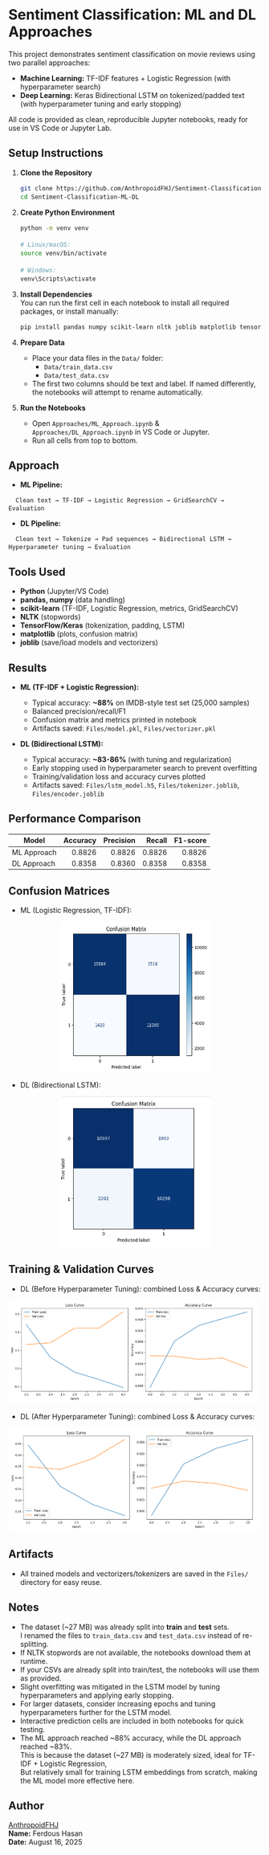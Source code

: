 # Sentiment Classification: ML and DL Approaches

This project demonstrates sentiment classification on movie reviews using two parallel approaches:
- **Machine Learning:** TF-IDF features + Logistic Regression (with hyperparameter search)
- **Deep Learning:** Keras Bidirectional LSTM on tokenized/padded text (with hyperparameter tuning and early stopping)

All code is provided as clean, reproducible Jupyter notebooks, ready for use in VS Code or Jupyter Lab.

## Setup Instructions

1. **Clone the Repository**
    ```bash
    git clone https://github.com/AnthropoidFHJ/Sentiment-Classification-ML-DL
    cd Sentiment-Classification-ML-DL
    ```

2. **Create Python Environment**
    ```bash
    python -m venv venv

    # Linux/macOS:
    source venv/bin/activate
    
    # Windows:
    venv\Scripts\activate
    ```

3. **Install Dependencies**  
    You can run the first cell in each notebook to install all required packages, or install manually:
    ```bash
    pip install pandas numpy scikit-learn nltk joblib matplotlib tensorflow
    ```

4. **Prepare Data**
    - Place your data files in the `Data/` folder:
        - `Data/train_data.csv`
        - `Data/test_data.csv`
    - The first two columns should be text and label. If named differently, the notebooks will attempt to rename automatically.

5. **Run the Notebooks**
    - Open `Approaches/ML_Approach.ipynb` & `Approaches/DL_Approach.ipynb` in VS Code or Jupyter.
    - Run all cells from top to bottom.

## Approach

- **ML Pipeline:**  
```
  Clean text → TF-IDF → Logistic Regression → GridSearchCV → Evaluation
```

- **DL Pipeline:**  
```
  Clean text → Tokenize → Pad sequences → Bidirectional LSTM → Hyperparameter tuning → Evaluation
```

## Tools Used

- **Python** (Jupyter/VS Code)
- **pandas, numpy** (data handling)
- **scikit-learn** (TF-IDF, Logistic Regression, metrics, GridSearchCV)
- **NLTK** (stopwords)
- **TensorFlow/Keras** (tokenization, padding, LSTM)
- **matplotlib** (plots, confusion matrix)
- **joblib** (save/load models and vectorizers)

## Results

- **ML (TF-IDF + Logistic Regression):**
    - Typical accuracy: **~88%** on IMDB-style test set (25,000 samples)
    - Balanced precision/recall/F1
    - Confusion matrix and metrics printed in notebook
    - Artifacts saved: `Files/model.pkl`, `Files/vectorizer.pkl`

- **DL (Bidirectional LSTM):**
    - Typical accuracy: **~83-86%** (with tuning and regularization)
    - Early stopping used in hyperparameter search to prevent overfitting
    - Training/validation loss and accuracy curves plotted
    - Artifacts saved: `Files/lstm_model.h5`, `Files/tokenizer.joblib`, `Files/encoder.joblib`

## Performance Comparison

| Model                             | Accuracy | Precision | Recall | F1-score |
|-----------------------------------|---------:|----------:|-------:|---------:|
| ML Approach                       | 0.8826   | 0.8826    | 0.8826 | 0.8826   |
| DL Approach                       | 0.8358   | 0.8360    | 0.8358 | 0.8358   |

## Confusion Matrices

- ML (Logistic Regression, TF-IDF):

<p align="center">
  <img src="Output/ML_Confusion_Matrix.png" width="300"/>
</p>

- DL (Bidirectional LSTM):

<p align="center">
  <img src="Output/DL_Confusion_Matrix.png" width="300"/>
</p>

## Training & Validation Curves

- DL (Before Hyperparameter Tuning): combined Loss & Accuracy curves:

![DL - Before Hyperparameter Tuning](Output/DL_Before_HyperParameter_Tuning.png)

- DL (After Hyperparameter Tuning): combined Loss & Accuracy curves:

![DL - After Hyperparameter Tuning](Output/DL_After_HyperParameter_Tuning.png)

## Artifacts

- All trained models and vectorizers/tokenizers are saved in the `Files/` directory for easy reuse.


## Notes

- The dataset (~27 MB) was already split into **train** and **test** sets.  
  I renamed the files to `train_data.csv` and `test_data.csv` instead of re-splitting.  
- If NLTK stopwords are not available, the notebooks download them at runtime.  
- If your CSVs are already split into train/test, the notebooks will use them as provided.  
- Slight overfitting was mitigated in the LSTM model by tuning hyperparameters and applying early stopping.  
- For larger datasets, consider increasing epochs and tuning hyperparameters further for the LSTM model.  
- Interactive prediction cells are included in both notebooks for quick testing.
- The ML approach reached ~88% accuracy, while the DL approach reached ~83%.  
  This is because the dataset (~27 MB) is moderately sized, ideal for TF-IDF + Logistic Regression,  
  But relatively small for training LSTM embeddings from scratch, making the ML model more effective here.

## Author
[AnthropoidFHJ](https://github.com/AnthropoidFHJ)  
**Name:** Ferdous Hasan  
**Date:** August 16, 2025